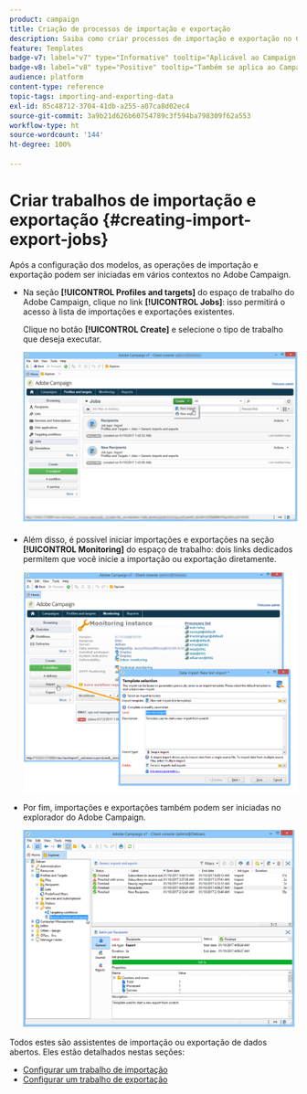 ```yaml
---
product: campaign
title: Criação de processos de importação e exportação
description: Saiba como criar processos de importação e exportação no Campaign
feature: Templates
badge-v7: label="v7" type="Informative" tooltip="Aplicável ao Campaign Classic v7"
badge-v8: label="v8" type="Positive" tooltip="Também se aplica ao Campaign v8"
audience: platform
content-type: reference
topic-tags: importing-and-exporting-data
exl-id: 85c48712-3704-41db-a255-a07ca8d02ec4
source-git-commit: 3a9b21d626b60754789c3f594ba798309f62a553
workflow-type: ht
source-wordcount: '144'
ht-degree: 100%

---
```


# Criar trabalhos de importação e exportação {#creating-import-export-jobs}



Após a configuração dos modelos, as operações de importação e exportação podem ser iniciadas em vários contextos no Adobe Campaign.

* Na seção **[!UICONTROL Profiles and targets]** do espaço de trabalho do Adobe Campaign, clique no link **[!UICONTROL Jobs]**: isso permitirá o acesso à lista de importações e exportações existentes.

  Clique no botão **[!UICONTROL Create]** e selecione o tipo de trabalho que deseja executar.

  ![](assets/s_ncs_user_import_from_home.png)

* Além disso, é possível iniciar importações e exportações na seção **[!UICONTROL Monitoring]** do espaço de trabalho: dois links dedicados permitem que você inicie a importação ou exportação diretamente.

  ![](assets/s_ncs_user_import_from_production.png)

* Por fim, importações e exportações também podem ser iniciadas no explorador do Adobe Campaign.

  ![](assets/s_ncs_user_export_wizard_launch_from_menu.png)


Todos estes são assistentes de importação ou exportação de dados abertos. Eles estão detalhados nestas seções:

* [Configurar um trabalho de importação](../../platform/using/executing-import-jobs.md)
* [Configurar um trabalho de exportação](../../platform/using/executing-export-jobs.md)
